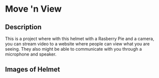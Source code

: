 # Move 'n View

## Description

This is a project where with this helmet with a Rasberry Pie and a camera,
you can stream video to a website where people can view what you are seeing.
They also might be able to communicate with you through a microphone and speaker.

## Images of Helmet
